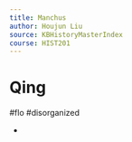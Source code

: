 ```yaml
---
title: Manchus
author: Houjun Liu
source: KBHistoryMasterIndex
course: HIST201
---
```


# Qing

#flo #disorganized

* 